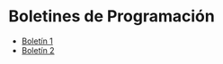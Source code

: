# Boletines de Programación
* [Boletín 1](https://github.com/sram-daw/Programacion2/tree/master/src/com/programacion/boletin1)
* [Boletín 2](https://github.com/sram-daw/Programacion2/tree/master/src/com/programacion/boletin2)